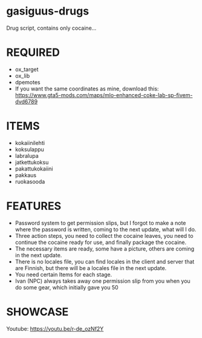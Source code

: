 # gasiguus-drugs
Drug script, contains only cocaine...

# REQUIRED
- ox_target
- ox_lib
- dpemotes
- If you want the same coordinates as mine, download this: https://www.gta5-mods.com/maps/mlo-enhanced-coke-lab-sp-fivem-dvd6789

# ITEMS
- kokaiinilehti
- koksulappu
- labralupa
- jatkettukoksu
- pakattukokaiini
- pakkaus
- ruokasooda

# FEATURES
- Password system to get permission slips, but I forgot to make a note where the password is written, coming to the next update, what will I do.
- Three action steps, you need to collect the cocaine leaves, you need to continue the cocaine ready for use, and finally package the cocaine.
- The necessary items are ready, some have a picture, others are coming in the next update.
- There is no locales file, you can find locales in the client and server that are Finnish, but there will be a locales file in the next update.
- You need certain Items for each stage.
- Ivan (NPC) always takes away one permission slip from you when you do some gear, which initially gave you 50

# SHOWCASE
Youtube: https://youtu.be/r-de_ozNf2Y


